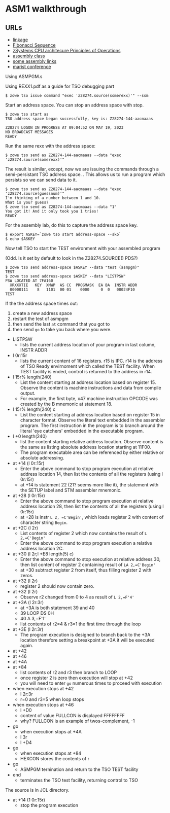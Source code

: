 # ASM1 walkthrough

## URLs

* [linkage](https://www.ibm.com/docs/en/zos/2.4.0?topic=guide-linkage-conventions)
* [Fibonacci Sequence](https://en.wikipedia.org/wiki/Fibonacci_sequence)
* [zSystems CPU architecure Principles of Operations](https://www.ibm.com/docs/en/SSQ2R2_15.0.0/com.ibm.tpf.toolkit.hlasm.doc/dz9zr006.pdf)
* [assembly class](https://idcp.marist.edu/assembler-resources)
* [some assembly links](https://punctiliousprogrammer.com)
* [marist conference](https://ecc.marist.edu/web/conference2023/call-for-papers)


Using ASMPGM.s

Using REXX1.pdf as a guide for TSO debugging part

```
$ zowe tso issue command "exec 'z28274.source(somerexx)'" --ssm
```

Start an address space. You can stop an address space with stop.

```
$ zowe tso start as
TSO address space began successfully, key is: Z28274-144-aacmaaas

Z28274 LOGON IN PROGRESS AT 09:04:52 ON MAY 19, 2023
NO BROADCAST MESSAGES
READY
```

Run the same rexx with the address space:

```
$ zowe tso send as Z28274-144-aacmaaas --data "exec 'z28274.source(somerexx)'" 
```

The result is similar, except, now we are issuing the commands through
a semi-persistant TSO address space. . This allows us to run
a program which persists so we can send data to it.

```
$ zowe tso send as Z28274-144-aacmaaas --data "exec 'z28274.source(guessnum)'" 
I'm thinking of a number between 1 and 10.
What is your guess?
$ zowe tso send as Z28274-144-aacmaaas --data "1" 
You got it! And it only took you 1 tries!
READY 
```

For the assembly lab, do this to capture the address space key.

```
$ export ASKEY=`zowe tso start address-space --sko`
$ echo $ASKEY
```

Now tell TSO to start the TEST environment with your assembled program

(Odd. Is it set by default to look in the Z28274.SOURCE() PDS?)

```
$ zowe tso send address-space $ASKEY --data "test (asmpgm)"
TEST  
$ zowe tso send address-space $ASKEY --data "LISTPSW"      
PSW LOCATED AT 7FA160  
  XRXXXTIE   KEY  XMWP  AS CC  PROGMASK  EA BA  INSTR ADDR         
  00000111    8   1101  00 01    0000     0  0   00024F10          
TEST  
```

If the the address space times out:

1. create a new address space
2. restart the test of asmpgm
3. then send the last `at` command that you got to
4. then send `go` to take you back where you were.

* LISTPSW 
    * lists the current address location of your program in last column, INSTR ADDR
* l 0r:15r 
    * lists the current content of 16 registers. r15 is IPC. r14 is the address 
of TSO Ready envirnoment which called the TEST facility.  When TEST facility is ended,
control is returned to the address in r14.
* l 15r% length(240)
    * List the content starting at address location based on register 15. Observe
    the content is machine instructions and data from compile output.
    * For example, the first byte, x47 machine instruction OPCODE was created by the
    B mnemonic at statement 18.
* l 15r% length(240) c
    * List the content starting at address location based on register 15 in character
    format.  Observe the literal text embedded in the assembler program.  The first
    instruction in the program is to branch around the literal 'eye catchers' embedded
    in the executable program.
* l +0 length(240)
    * list the content starting relative address location.  Observe content is the same as 
    listing absolute address location starting at 11F00.
    * The program executable area can be referenced by either relative or absolute
    addressing.
* at +14 (l 0r:15r)
    * Enter the above command to stop program execution at relative address location 14,
    then list the contents of all the registers (using l 0r:15r)
    * at +14 is statement 22 (21? seems more like it), the statement with the SETUP
    label and STM assembler mnemonic.
* at +28 (l 0r:15r)
    * Enter the above command to stop program execution at relative address location 28,
    then list the contents of all the registers (using l 0r:15r)
    * at +28 is instr `L 2, =C'Begin'`, which loads register 2 with content of
    character string `Begin`.
* at +2C (l 2r)
    * List contents of register 2 which now contains the result of `L 2,=C'Begin'`
    * Enter the above command to stop program execution a relative address location
    2C.
* at +30 (l 2r;l +E8 length(5) c)
    * Enter the above command to stop execution at relative address 30, then list
    content of register 2 containing result of `LA 2,=C'Begin'`
    * at +30 subtract register 2 from itself, thus filling register 2 with zeros.
* at +32 (l 2r)
    * register 2 should now contain zero.
* at +32 (l 2r)
    * Observe r2 changed from 0 to 4 as result of `L 2,=F'4'`
* at +3A (l 2r:3r)
    * at +3A is both statement 39 and 40
    * 39 LOOP DS 0H
    * 40      A 3,=F'1'
    * list contents of r2=4 & r3=1 the first time through the loop
* at +3E (l 2r:3r)
    * The program execution is designed to branch back to the +3A location
    therefore setting a breakpoint at +3A it will be executed again.
* at +42
* at +46
* at +4A
* at +84
    * list contents of r2 and r3 then branch to LOOP
    * once register 2 is zero then execution will stop at +42
    * you will need to enter `go` numerous times to proceed with execution
* when execution stops at +42
    * l 2r:3r
    * r=0 and r3=5 when loop stops
* when execution stops at +46
    * l +D0
    * content of value FULLCON is displayed FFFFFFFF
    * why? FULLCON is an example of twos-complement, -1
* go
    * when execution stops at +4A
    * l 3r
    * l +D4
* go
    * when execution stops at +84
    * HEXCON stores the contents of r
* go
    * ASMPGM ternination and return to the TSO TEST facility
* end 
    * terminates the TSO test facility, returning control to TSO

The source is in JCL directory.





* at +14 (1 0r:15r)
    * stop the program execution 





